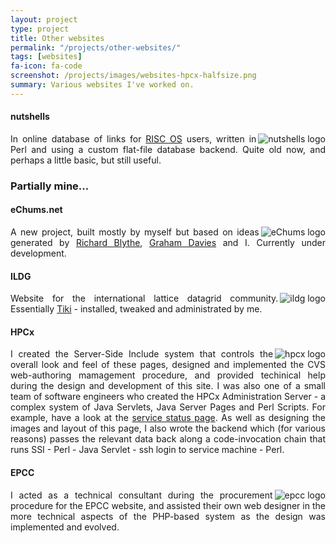 ```yaml
---
layout: project
type: project
title: Other websites
permalink: "/projects/other-websites/"
tags: [websites]
fa-icon: fa-code
screenshot: /projects/images/websites-hpcx-halfsize.png
summary: Various websites I've worked on.
---
```


<h4>nutshells</h4>
<p align="justify">
<a href="http://nutshells.anjackson.net/"><img src="/extras/images/logos/n-logo-sml.png" alt="nutshells logo" align="right"></a>
In online database of links for <a href="http://www.riscos.com/">RISC OS</a> users, written in Perl and using a custom flat-file database backend.  Quite old now, and perhaps a little basic, but still useful.
</p>

<h3>Partially mine...</h3>
<h4>eChums.net</h4>
<p align="justify">
<a href="http://web.archive.org/web/20031125212018/http://echums.net/"><img src="/extras/images/logos/echums-logo-sml.png" alt="eChums logo" align="right"></a>
A new project, built mostly by myself but based on ideas generated by <a href="http://www.rab.org.uk">Richard Blythe</a>, <a href="http://www.grahamdavies.org">Graham Davies</a> and I.  Currently under development.
</p>


<h4>ILDG</h4>
<p align="justify">
<a href="http://web.archive.org/web/20031003075231/http://www.lqcd.org/ildg/tiki-index.php"><img src="/extras/images/logos/ildg-logo-sml.png" alt="ildg logo" align="right"></a>
Website for the international lattice datagrid community.
Essentially <a href="http://tikiwiki.sourceforge.net/">Tiki</a> - installed, tweaked and administrated by me.
</p>

<h4>HPCx</h4>
<p align="justify">
<a href="http://web.archive.org/web/20030213042402/http://www.hpcx.ac.uk/"><img src="/extras/images/logos/hpcx-logo-sml.png" alt="hpcx logo" align="right"></a>
I created the Server-Side Include system that controls the overall look and feel of these pages, designed and implemented the CVS web-authoring mamagement procedure, and provided techinical help during the design and development of this site.  I was also one of a small
team of software engineers who created the HPCx Administration Server - a complex system of Java Servlets, Java Server Pages and Perl Scripts.  For example, have a look at the <a href="http://web.archive.org/web/20030205015208/http://www.hpcx.ac.uk/services/status/">service status page</a>. As well as designing the images and layout of this page,  I also wrote the backend which (for various reasons) passes the relevant data back along a code-invocation chain that runs SSI - Perl - Java Servlet - ssh login to service machine - Perl.
</p>

<h4>EPCC</h4>
<p align="justify">
<a href="http://web.archive.org/web/20030213073448/http://epcc.ed.ac.uk/"><img src="/extras/images/logos/epcc-logo-sml.png" alt="epcc logo" align="right"></a>
I acted as a technical consultant during the procurement procedure for the EPCC website, and assisted their own web designer in the more technical aspects of the PHP-based system as the design was implemented and evolved.
</p>
